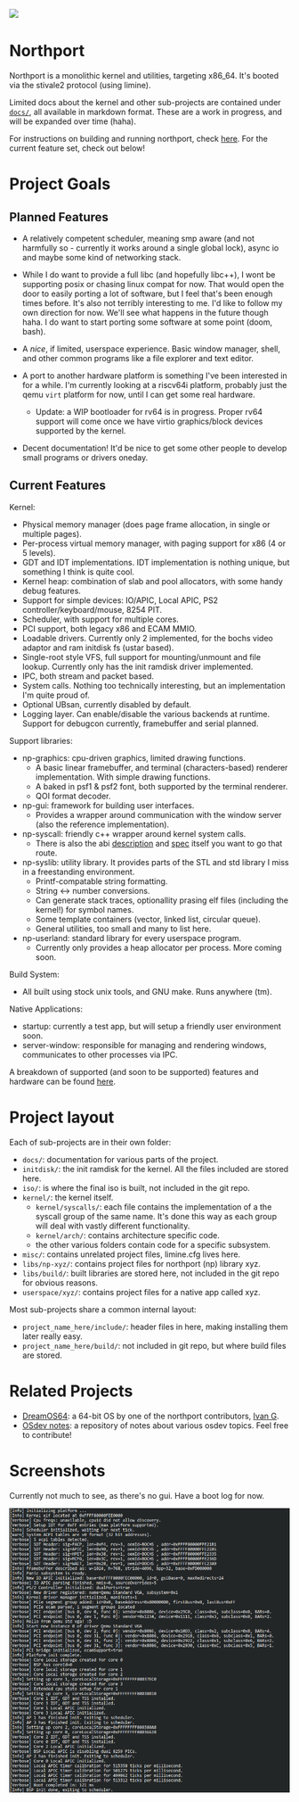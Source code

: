 ![](https://tokei.rs/b1/github/deanoburrito/northport)

# Northport
Northport is a monolithic kernel and utilities, targeting x86_64.
It's booted via the stivale2 protocol (using limine).

Limited docs about the kernel and other sub-projects are contained under [`docs/`](docs/), all available in markdown format. These are a work in progress, and will be expanded over time (haha).

For instructions on building and running northport, check [here](docs/Building.md).
For the current feature set, check out below!

# Project Goals
## Planned Features
- A relatively competent scheduler, meaning smp aware (and not harmfully so - currently it works around a single global lock), async io and maybe some kind of networking stack.

- While I do want to provide a full libc (and hopefully libc++), I wont be supporting posix or chasing linux compat for now. That would open the door to easily porting a lot of software, but I feel that's been enough times before. It's also not terribly interesting to me. I'd like to follow my own direction for now. We'll see what happens in the future though haha.
I do want to start porting some software at some point (doom, bash).

- A *nice*, if limited, userspace experience. Basic window manager, shell, and other common programs like a file explorer and text editor.

- A port to another hardware platform is something I've been interested in for a while. I'm currently looking at a riscv64i platform, probably just the qemu `virt` platform for now, until I can get some real hardware. 
    - Update: a WIP bootloader for rv64 is in progress. Proper rv64 support will come once we have virtio graphics/block devices supported by the kernel.

- Decent documentation! It'd be nice to get some other people to develop small programs or drivers oneday.

## Current Features
Kernel:
- Physical memory manager (does page frame allocation, in single or multiple pages).
- Per-process virtual memory manager, with paging support for x86 (4 or 5 levels).
- GDT and IDT implementations. IDT implementation is nothing unique, but something I think is quite cool.
- Kernel heap: combination of slab and pool allocators, with some handy debug features.
- Support for simple devices: IO/APIC, Local APIC, PS2 controller/keyboard/mouse, 8254 PIT.
- Scheduler, with support for multiple cores. 
- PCI support, both legacy x86 and ECAM MMIO.
- Loadable drivers. Currently only 2 implemented, for the bochs video adaptor and ram initdisk fs (ustar based).
- Single-root style VFS, full support for mounting/unmount and file lookup. Currently only has the init ramdisk driver implemented.
- IPC, both stream and packet based. 
- System calls. Nothing too technically interesting, but an implementation I'm quite proud of.
- Optional UBsan, currently disabled by default.
- Logging layer. Can enable/disable the various backends at runtime. Support for debugcon currently, framebuffer and serial planned.

Support libraries:
- np-graphics: cpu-driven graphics, limited drawing functions.
    - A basic linear framebuffer, and terminal (characters-based) renderer implementation. With simple drawing functions.
    - A baked in psf1 & psf2 font, both supported by the terminal renderer.
    - QOI format decoder.
- np-gui: framework for building user interfaces.
    - Provides a wrapper around communication with the window server (also the reference implementation).
- np-syscall: friendly c++ wrapper around kernel system calls.
    - There is also the abi [description](docs/kernel/SystemCalls.md) and [spec](docs/kernel/SystemCallList.md) itself you want to go that route.
- np-syslib: utility library. It provides parts of the STL and std library I miss in a freestanding environment.
    - Printf-compatable string formatting.
    - String <-> number conversions.
    - Can generate stack traces, optionallity prasing elf files (including the kernel!) for symbol names.
    - Some template containers (vector, linked list, circular queue).
    - General utilities, too small and many to list here.
- np-userland: standard library for every userspace program.
    - Currently only provides a heap allocator per process. More coming soon.

Build System:
- All built using stock unix tools, and GNU make. Runs anywhere (tm).

Native Applications:
- startup: currently a test app, but will setup a friendly user environment soon.
- server-window: responsible for managing and rendering windows, communicates to other processes via IPC.

A breakdown of supported (and soon to be supported) features and hardware can be found [here](docs/Roadmap.md).

# Project layout
Each of sub-projects are in their own folder:
- `docs/`: documentation for various parts of the project. 
- `initdisk/`: the init ramdisk for the kernel. All the files included are stored here.
- `iso/`: is where the final iso is built, not included in the git repo.
- `kernel/`: the kernel itself. 
    - `kernel/syscalls/`: each file contains the implementation of a the syscall group of the same name. It's done this way as each group will deal with vastly different functionality.
    - `kernel/arch/`: contains architecture specific code.
    - the other various folders contain code for a specific subsystem.
- `misc/`: contains unrelated project files, limine.cfg lives here.
- `libs/np-xyz/`: contains project files for northport (np) library xyz.
- `libs/build/`: built libraries are stored here, not included in the git repo for obvious reasons.
- `userspace/xyz/`: contains project files for a native app called xyz.

Most sub-projects share a common internal layout:
- `project_name_here/include/`: header files in here, making installing them later really easy.
- `project_name_here/build/`: not included in git repo, but where build files are stored.

# Related Projects
- [DreamOS64](https://github.com/dreamos82/Dreamos64): a 64-bit OS by one of the northport contributors, [Ivan G](https://github.com/dreamos82). 
- [OSdev notes](https://github.com/dreamos82/Osdev-Notes): a repository of notes about various osdev topics. Feel free to contribute!

# Screenshots
Currently not much to see, as there's no gui. Have a boot log for now.

![Northport development bootlog](docs/assets/northport-boot-log-nover.png)
